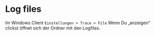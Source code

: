 # Log files
Im Windows Client
`Einstellungen > Trace > File`
Wenn Du „anzeigen“ clickst öffnet sich der Ordner mit den Logfiles.
